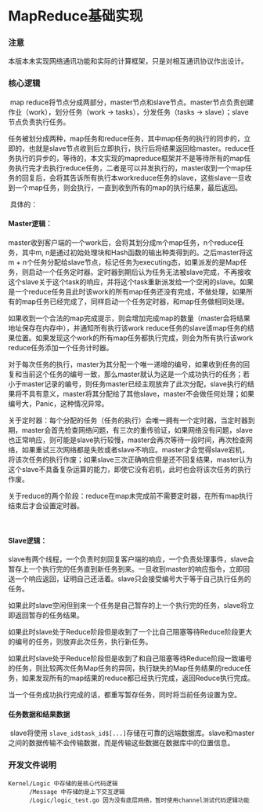 # MapReduce基础实现







### 注意	

​	本版本未实现网络通讯功能和实际的计算框架，只是对相互通讯协议作出设计。



### 核心逻辑

​	map reduce将节点分成两部分，master节点和slave节点。master节点负责创建作业（work），划分任务（work -> tasks），分发任务（tasks -> slave）；slave节点负责执行任务。

​	任务被划分成两种，map任务和reduce任务，其中map任务的执行的同步的，立即的，也就是slave节点收到后立即执行，执行后将结果返回给master。reduce任务执行的异步的，等待的，本文实现的mapreduce框架并不是等待所有的map任务执行完才去执行reduce任务，二者是可以并发执行的，master收到一个map任务的回复后，会将其告诉所有执行本workreduce任务的slave，这些slave一旦收到一个map任务，则会执行，一直到收到所有的map的执行结果，最后返回。

​	具体的：

#### Master逻辑：

​	master收到客户端的一个work后，会将其划分成m个map任务，n个reduce任务，其中m, n是通过初始处理块和Hash函数的输出种类得到的。之后master将这m + n个任务分配给slave节点，标记任务为executing态，如果派发的是Map任务，则启动一个任务定时器。定时器到期后认为任务无法被slave完成，不再接收这个slave关于这个task的响应，并将这个task重新派发给一个空闲的slave。如果是一个reduce任务且此时该work的所有map任务还没有完成，不做处理，如果所有的map任务已经完成了，同样启动一个任务定时器，和map任务做相同处理。

​	如果收到一个合法的map完成提示，则会增加完成map的数量（master会将结果地址保存在内存中），并通知所有执行该work reduce任务的slave该map任务的结果位置。如果发现这个work的所有map任务都执行完成，则会为所有执行该work reduce任务添加一个任务计时器。

​	对于每次任务的执行，master为其分配一个唯一递增的编号，如果收到任务的回复和当前这个任务的编号一致，那么master就认为这是一个成功执行的任务；若小于master记录的编号，则任务master已经主观放弃了此次分配，slave执行的结果将不具有意义，master将其分配给了其他slave，master不会做任何处理；如果编号大，Panic，这种情况异常。

​	关于定时器：每个分配的任务（任务的执行）会唯一拥有一个定时器，当定时器到期，master会首先检查网络问题，有三次的重传验证，如果网络没有问题，slave也正常响应，则可能是slave执行较慢，master会再次等待一段时间，再次检查网络，如果重试三次网络都是失败或者slave不响应。master才会觉得slave宕机，将该次任务的执行作废；如果slave三次正确响应但是还不回复结果，master认为这个slave不具备复杂运算的能力，即使它没有宕机，此时也会将该次任务的执行作废。

​	关于reduce的两个阶段：reduce在map未完成前不需要定时器，在所有map执行结束后才会设置定时器。

​	

#### Slave逻辑：

​	slave有两个线程，一个负责时刻回复客户端的响应，一个负责处理事件，slave会暂存上一个执行完的任务直到新任务到来。一旦收到master的响应指令，立即回送一个响应返回，证明自己还活着。slave只会接受编号大于等于自己执行任务的任务。

​	如果此时slave空闲但到来一个任务是自己暂存的上一个执行完的任务，slave将立即返回暂存的任务结果。

​	如果此时slave处于Reduce阶段但是收到了一个比自己阻塞等待Reduce阶段更大的编号的任务，则放弃此次任务，执行新任务。

​	如果此时slave处于Reduce阶段但是收到了和自己阻塞等待Reduce阶段一致编号的任务，则比较两次任务Map任务的异同，执行缺失的Map任务结果的reduce任务，如果发现所有的map结果的reduce都已经执行完成，返回Reduce执行完成。

​	当一个任务成功执行完成的话，都重写暂存任务，同时将当前任务设置为空。



#### 任务数据和结果数据

​	slave将使用 ``slave_id$task_id$[...]``存储在可靠的远端数据库。slave和master之间的数据传输不会传输数据，而是传输这些数据在数据库中的位置信息。





### 开发文件说明

```
Kernel/Logic 中存储的是核心代码逻辑
	  /Message 中存储的是上下交互逻辑
	  /Logic/logic_test.go 因为没有底层网络，暂时使用channel测试代码逻辑功能
```

